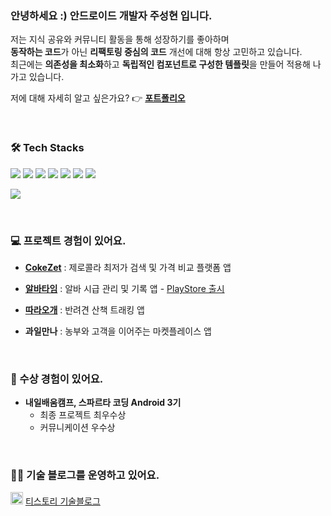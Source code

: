 ### 안녕하세요 :) 안드로이드 개발자 주성현 입니다.

저는 지식 공유와 커뮤니티 활동을 통해 성장하기를 좋아하며
<br>
**동작하는 코드**가 아닌 **리팩토링 중심의 코드** 개선에 대해 항상 고민하고 있습니다.
<br>
최근에는 **의존성을 최소화**하고 **독립적인 컴포넌트로 구성한 템플릿**을 만들어 적용해 나가고 있습니다.
<br>

저에 대해 자세히 알고 싶은가요? 👉 **[포트폴리오](https://juco-io.notion.site/1d35430a43d18027910ee11ea3a87c9a)**
<br>

<br>

### 🛠 Tech Stacks

<p align="left">
  <img src="https://img.shields.io/badge/Kotlin-7F52FF?style=flat-square&logo=Kotlin&logoColor=white"/>
  <img src="https://img.shields.io/badge/AndroidStudio-3DDC84?style=flat-square&logo=Android&logoColor=white"/>
  <img src="https://img.shields.io/badge/Firebase-DD2C00?style=flat-square&logo=Firebase&logoColor=white"/>
<!--   <img src="https://img.shields.io/badge/AdMob-FFCC00?style=flat-square&logo=AdMob&logoColor=white"/> -->
  <img src="https://img.shields.io/badge/Git-F05032?style=flat-square&logo=Git&logoColor=white"/>
  <img src="https://img.shields.io/badge/GitHub-000000?style=flat-square&logo=GitHub&logoColor=white"/>
<!--   <img src="https://img.shields.io/badge/GitHub%20Actions-2088FF?style=flat-square&logo=GitHub%20Actions&logoColor=white"/> -->
  <img src="https://img.shields.io/badge/Figma-9A48F1?style=flat-square&logo=Figma&logoColor=white"/>
  <img src="https://img.shields.io/badge/Postman-FF6C37?style=flat-square&logo=Postman&logoColor=white"/>
   <div><a href="https://solved.ac/profile/wntjdgus99"> <img src="https://github-readme-solvedac.hyp3rflow.vercel.app/api/?handle=wntjdgus99"></a></div>
</p>

<br>

### 💻 프로젝트 경험이 있어요.

- **[CokeZet](https://github.com/CokeZet/CokeZet_Android)** : 제로콜라 최저가 검색 및 가격 비교 플랫폼 앱

- **[알바타임](https://github.com/IamJuco/alba-time)** : 알바 시급 관리 및 기록 앱 - [PlayStore 출시](https://play.google.com/store/apps/details?id=com.juco.albatime&hl=ko)
      
- **[따라오개](https://github.com/nbc-final-team2/ddaraogae)** : 반려견 산책 트래킹 앱

- **과일만나** : 농부와 고객을 이어주는 마켓플레이스 앱

<br>

### 🏅 수상 경험이 있어요.
- **내일배움캠프, 스파르타 코딩 Android 3기**
    - 최종 프로젝트 최우수상
    - 커뮤니케이션 우수상


 
 
<br>

### 🧑‍💻 기술 블로그를 운영하고 있어요.
<img src='https://i.namu.wiki/i/Jz0MFNR7_7LHx1Yda0Hy6929g3BD5fWmaARdUMMFPkFIAVC_ewY7BEcoIGhepmTKRBKmSxRSUBjI7pklIZLaAA.svg' width=20/> [티스토리 기술블로그](https://jucodingdev.tistory.com/)




